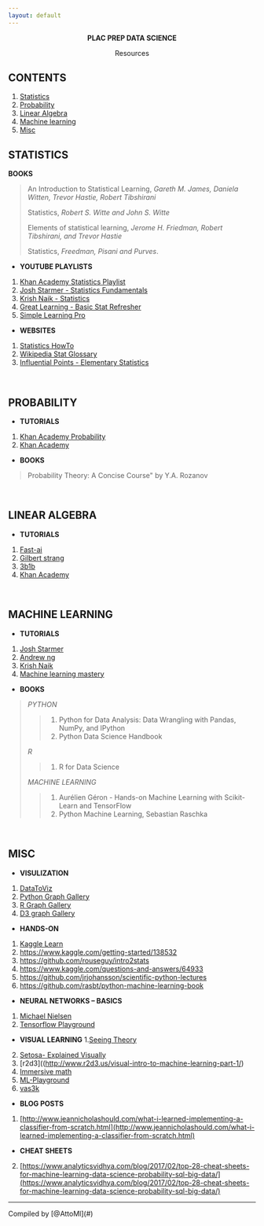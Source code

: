 ```yaml
---
layout: default
---
```


<p style="text-align: center;"><b> PLAC PREP DATA SCIENCE </b></p>
<p style="text-align: center;">Resources</p>




## CONTENTS
1.	[Statistics](#statistics)
2.	[Probability](#probability)
3.	[Linear Algebra](#linear-algebra)
4.	[Machine learning](#machine-learning)
5.	[Misc](#misc)

## STATISTICS

**BOOKS**


> An Introduction to Statistical Learning, _Gareth M. James, Daniela Witten, Trevor Hastie, Robert Tibshirani_
>
>	Statistics, _Robert S. Witte and John S. Witte_
>	
>	Elements of statistical learning, _Jerome H. Friedman, Robert Tibshirani, and Trevor Hastie_
>	
>	Statistics,  _Freedman, Pisani and Purves_.


 
* **YOUTUBE PLAYLISTS**
1. [Khan Academy Statistics Playlist](https://www.youtube.com/playlist?list=PL1328115D3D8A2566)
2. [Josh Starmer - Statistics Fundamentals](https://www.youtube.com/playlist?list=PLblh5JKOoLUK0FLuzwntyYI10UQFUhsY9])
3. [Krish Naik - Statistics](https://www.youtube.com/playlist?list=PLZoTAELRMXVMhVyr3Ri9IQ-t5QPBtxzJO])
4. [Great Learning - Basic Stat Refresher](https://www.youtube.com/watch?v=Vfo5le26IhY)
5. [Simple Learning Pro](https://www.youtube.com/playlist?list=PL0KQuRyPJoe6KjlUM6iNYgt8d0DwI-IGR])


* **WEBSITES**
1. [Statistics HowTo](https://www.statisticshowto.com/)
2. [Wikipedia Stat Glossary](https://en.wikipedia.org/wiki/Glossary_of_probability_and_statistics)
3. [Influential Points - Elementary Statistics](https://influentialpoints.com/Training/Elementary-statistics.htm)
 
<br>


## PROBABILITY

* **TUTORIALS**
1. [Khan Academy Probability](https://www.youtube.com/playlist?list=PLC58778F28211FA19)
2. [Khan Academy](https://www.youtube.com/channel/UCRXuOXLW3LcQLWvxbZiIZ0w/playlists)


* **BOOKS**

> Probability Theory: A Concise Course" by Y.A. Rozanov

<br>

## LINEAR ALGEBRA

* **TUTORIALS**
1. [Fast-ai](https://github.com/fastai/numerical-linearalgebra/blob/master/README.md)
2. [Gilbert strang](https://www.youtube.com/playlist?list=PL221E2BBF13BECF6C)
3. [3b1b](https://www.youtube.com/playlist?list=PLZHQObOWTQDPD3MizzM2xVFitgF8hE_ab)
4. [Khan Academy](https://www.youtube.com/watch?v=xyAuNHPsq-g&list=PLFD0EB975BA0CC1E0)

<br>

## MACHINE LEARNING

* **TUTORIALS**
1. [Josh Starmer](https://www.youtube.com/playlist?list=PLblh5JKOoLUICTaGLRoHQDuF_7q2GfuJF)
2. [Andrew ng](https://www.youtube.com/playlist?list=PLLssT5z_DsK-h9vYZkQkYNWcItqhlRJLN)
3. [Krish Naik](https://www.youtube.com/playlist?list=PLZoTAELRMXVPBTrWtJkn3wWQxZkmTXGwe)
4. [Machine learning mastery](https://machinelearningmastery.com/start-here/)


* **BOOKS** 


> *PYTHON*
> 
>> 1. Python for Data Analysis: Data Wrangling with Pandas, NumPy, and IPython 
>> 2. Python Data Science Handbook
>
> *R*
>> 1.	R for Data Science
>
> *MACHINE LEARNING*
>> 1. Aurélien Géron - Hands-on Machine Learning with Scikit-Learn and TensorFlow
>> 2. Python Machine Learning, Sebastian Raschka   

<br>


## MISC


* **VISULIZATION**
1. [DataToViz](https://www.data-to-viz.com/)
2. [Python Graph Gallery](https://www.python-graph-gallery.com/)
3. [R Graph Gallery](https://www.r-graph-gallery.com/)
4. [D3 graph Gallery](https://www.d3-graph-gallery.com/)


* **HANDS-ON**
1. [Kaggle Learn](https://www.kaggle.com/learn)
2. <https://www.kaggle.com/getting-started/138532>
3. <https://github.com/rouseguy/intro2stats>
4. <https://www.kaggle.com/questions-and-answers/64933>
5. <https://github.com/jrjohansson/scientific-python-lectures>
6. <https://github.com/rasbt/python-machine-learning-book>


* **NEURAL NETWORKS – BASICS**
1. [Michael Nielsen](http://neuralnetworksanddeeplearning.com/)
2. [Tensorflow Playground](https://playground.tensorflow.org)


* **VISUAL LEARNING**
1.[Seeing Theory](https://seeing-theory.brown.edu/)
2. [Setosa- Explained Visually](https://setosa.io/ev/)
3. [r2d3]((http://www.r2d3.us/visual-intro-to-machine-learning-part-1/)
4. [Immersive math](http://immersivemath.com/ila/)
5. [ML-Playground](https://ml-playground.com/)
6. [vas3k](https://vas3k.com/blog/machine_learning/)


* **BLOG POSTS**
1. [http://www.jeannicholashould.com/what-i-learned-implementing-a-classifier-from-scratch.html](http://www.jeannicholashould.com/what-i-learned-implementing-a-classifier-from-scratch.html)

* **CHEAT SHEETS**
2. [https://www.analyticsvidhya.com/blog/2017/02/top-28-cheat-sheets-for-machine-learning-data-science-probability-sql-big-data/](https://www.analyticsvidhya.com/blog/2017/02/top-28-cheat-sheets-for-machine-learning-data-science-probability-sql-big-data/)


---
 
<footer>Compiled by [@AttoMl](#)</footer>
